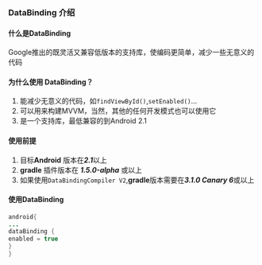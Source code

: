 ### DataBinding 介绍
#### 什么是DataBinding
Google推出的既灵活又兼容低版本的支持库，使编码更简单，减少一些无意义的代码
#### 为什么使用 DataBinding？
1. 能减少无意义的代码，如`findViewById()`,`setEnabled()`...
2. 可以用来构建MVVM，当然，其他的任何开发模式也可以使用它
3. 是一个支持库，最低兼容的到Android 2.1

#### 使用前提
1. 目标**Android** 版本在***2.1***以上
2. **gradle** 插件版本在 ***1.5.0-alpha*** 或以上
3. 如果使用`DataBindingCompiler V2`,**gradle**版本需要在***3.1.0 Canary 6***或以上

#### 使用DataBinding

```java
android{
...
dataBinding {
enabled = true
}
}
```